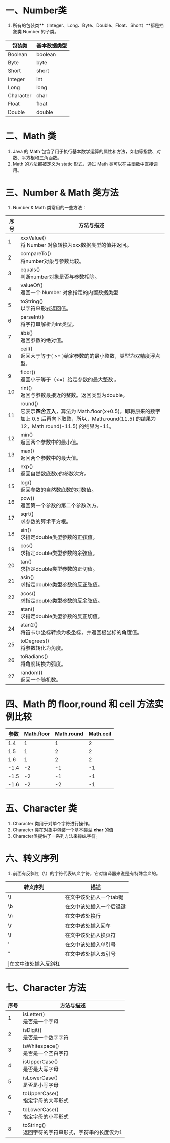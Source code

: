 # 一、Number类
1. 所有的包装类**（Integer、Long、Byte、Double、Float、Short）**都是抽象类 Number 的子类。

|包装类|基本数据类型|
|---|---|
|Boolean|boolean|
|Byte|byte|
|Short|short|
|Integer|int|
|Long|long|
|Character|char|
|Float|float|
|Double|double|
# 二、Math 类
1. Java 的 Math 包含了用于执行基本数学运算的属性和方法，如初等指数、对数、平方根和三角函数。
2. Math 的方法都被定义为 static 形式，通过 Math 类可以在主函数中直接调用。
# 三、Number & Math 类方法
1. Number & Math 类常用的一些方法：

|序号|方法与描述|
|---|---|
|1|xxxValue()  <br>将 Number 对象转换为xxx数据类型的值并返回。|
|2|compareTo() <br>将number对象与参数比较。|
|3|equals() <br>判断number对象是否与参数相等。|
|4|valueOf() <br>返回一个 Number 对象指定的内置数据类型|
|5|toString() <br>以字符串形式返回值。|
|6|parseInt() <br>将字符串解析为int类型。|
|7|abs() <br>返回参数的绝对值。|
|8|ceil() <br>返回大于等于( >= )给定参数的的最小整数，类型为双精度浮点型。|
|9|floor() <br>返回小于等于（<=）给定参数的最大整数 。|
|10|rint() <br>返回与参数最接近的整数。返回类型为double。|
|11|round() <br>它表示**四舍五入**，算法为 Math.floor(x+0.5)，即将原来的数字加上 0.5 后再向下取整，所以，Math.round(11.5) 的结果为12，Math.round(-11.5) 的结果为-11。|
|12|min() <br>返回两个参数中的最小值。|
|13|max() <br>返回两个参数中的最大值。|
|14|exp() <br>返回自然数底数e的参数次方。|
|15|log() <br>返回参数的自然数底数的对数值。|
|16|pow() <br>返回第一个参数的第二个参数次方。|
|17|sqrt() <br>求参数的算术平方根。|
|18|sin() <br>求指定double类型参数的正弦值。|
|19|cos() <br>求指定double类型参数的余弦值。|
|20|tan() <br>求指定double类型参数的正切值。|
|21|asin() <br>求指定double类型参数的反正弦值。|
|22|acos() <br>求指定double类型参数的反余弦值。|
|23|atan() <br>求指定double类型参数的反正切值。|
|24|atan2() <br>将笛卡尔坐标转换为极坐标，并返回极坐标的角度值。|
|25|toDegrees() <br>将参数转化为角度。|
|26|toRadians() <br>将角度转换为弧度。|
|27|random() <br>返回一个随机数。|
# 四、Math 的 floor,round 和 ceil 方法实例比较

|参数|Math.floor|Math.round|Math.ceil|
|---|---|---|---|
|1.4|1|1|2|
|1.5|1|2|2|
|1.6|1|2|2|
|-1.4|-2|-1|-1|
|-1.5|-2|-1|-1|
|-1.6|-2|-2|-1|
# 五、Character 类
1. Character 类用于对单个字符进行操作。
2. Character 类在对象中包装一个基本类型 **char** 的值
3. Character类提供了一系列方法来操纵字符。
# 六、转义序列
1. 前面有反斜杠（\）的字符代表转义字符，它对编译器来说是有特殊含义的。

|转义序列|描述|
|---|---|
|\t|在文中该处插入一个tab键|
|\b|在文中该处插入一个后退键|
|\n|在文中该处换行|
|\r|在文中该处插入回车|
|\f|在文中该处插入换页符|
|\'|在文中该处插入单引号|
|\"|在文中该处插入双引号|
|\\|在文中该处插入反斜杠|
# 七、Character 方法

|序号|方法与描述|
|---|---|
|1|isLetter()  <br>是否是一个字母|
|2|isDigit() <br>是否是一个数字字符|
|3|isWhitespace() <br>是否是一个空白字符|
|4|isUpperCase() <br>是否是大写字母|
|5|isLowerCase() <br>是否是小写字母|
|6|toUpperCase() <br>指定字母的大写形式|
|7|toLowerCase() <br>指定字母的小写形式|
|8|toString() <br>返回字符的字符串形式，字符串的长度仅为1|